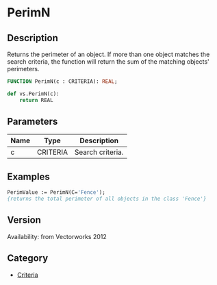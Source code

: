 # PerimN

## Description
Returns the perimeter of an object. If more than one object matches the search criteria, the function will return the sum of the matching objects' perimeters.

```pascal
FUNCTION PerimN(c : CRITERIA): REAL;
```

```python
def vs.PerimN(c):
    return REAL
```

## Parameters
|Name|Type|Description|
|---|---|---|
|c|CRITERIA|Search criteria.|

## Examples
```pascal
PerimValue := PerimN(C='Fence');
{returns the total perimeter of all objects in the class 'Fence'}
```

## Version
Availability: from Vectorworks 2012

## Category
* [Criteria](../Categories/Criteria.md)
